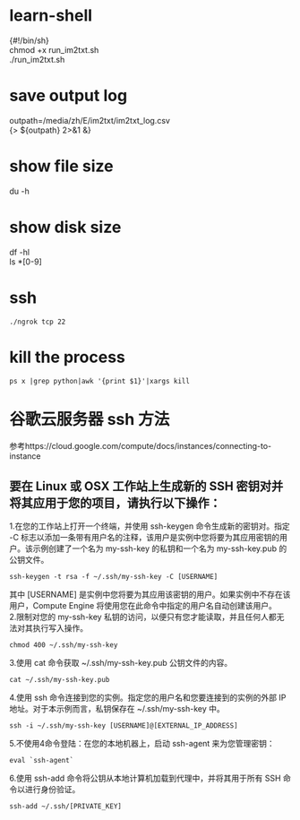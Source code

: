 # learn-shell

{#!/bin/sh}</br>
chmod +x run_im2txt.sh</br>
./run_im2txt.sh
# save output log
outpath=/media/zh/E/im2txt/im2txt_log.csv</br>
{> ${outpath} 2>&1 &}</br>
# show file size
du -h</br>
# show disk size
df -hl    
ls *[0-9]     
# ssh
```
./ngrok tcp 22
```
# kill the process
```
ps x |grep python|awk '{print $1}'|xargs kill
```
# 谷歌云服务器 ssh 方法
参考https://cloud.google.com/compute/docs/instances/connecting-to-instance
## 要在 Linux 或 OSX 工作站上生成新的 SSH 密钥对并将其应用于您的项目，请执行以下操作：
1.在您的工作站上打开一个终端，并使用 ssh-keygen 命令生成新的密钥对。指定 -C 标志以添加一条带有用户名的注释，该用户是实例中您将要为其应用密钥的用户。该示例创建了一个名为 my-ssh-key 的私钥和一个名为 my-ssh-key.pub 的公钥文件。    
```
ssh-keygen -t rsa -f ~/.ssh/my-ssh-key -C [USERNAME]
```
其中 [USERNAME] 是实例中您将要为其应用该密钥的用户。如果实例中不存在该用户，Compute Engine 将使用您在此命令中指定的用户名自动创建该用户。     
2.限制对您的 my-ssh-key 私钥的访问，以便只有您才能读取，并且任何人都无法对其执行写入操作。     
```
chmod 400 ~/.ssh/my-ssh-key
```
3.使用 cat 命令获取 ~/.ssh/my-ssh-key.pub 公钥文件的内容。    
```
cat ~/.ssh/my-ssh-key.pub
```
4.使用 ssh 命令连接到您的实例。指定您的用户名和您要连接到的实例的外部 IP 地址。对于本示例而言，私钥保存在 ~/.ssh/my-ssh-key 中。    
```
ssh -i ~/.ssh/my-ssh-key [USERNAME]@[EXTERNAL_IP_ADDRESS]
```
5.不使用4命令登陆：在您的本地机器上，启动 ssh-agent 来为您管理密钥：     
```
eval `ssh-agent`
```
6.使用 ssh-add 命令将公钥从本地计算机加载到代理中，并将其用于所有 SSH 命令以进行身份验证。     
```
ssh-add ~/.ssh/[PRIVATE_KEY]
```



